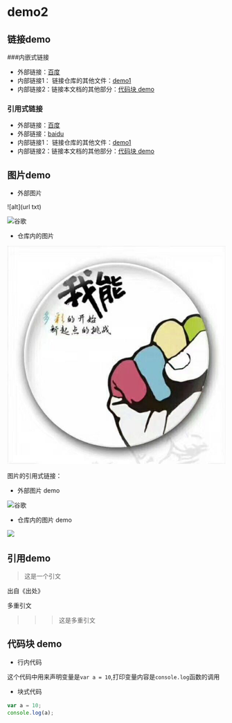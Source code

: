 # demo2

## 链接demo

###内嵌式链接   

- 外部链接：[百度](http://www.baidu.com)  
- 内部链接1： 链接仓库的其他文件：[demo1](demo1.md)
- 内部链接2：链接本文档的其他部分：[代码块 demo](demo2.md#代码块-demo)

### 引用式链接

- 外部链接：[百度]
- 外部链接：[baidu]
- 内部链接1： 链接仓库的其他文件：[demo1]
- 内部链接2：链接本文档的其他部分：[代码块 demo]


## 图片demo

- 外部图片

![alt](url txt)

![谷歌](https://www.google.com.ph/images/branding/googlelogo/2x/googlelogo_color_272x92dp.png "谷歌首页")   

- 仓库内的图片

![](images/xx.jpg)

图片的引用式链接：


- 外部图片 demo  

![谷歌][guge_logo] 
 
- 仓库内的图片 demo  
 
![][aa_jpg]  

 
## 引用demo

> 这是一个引文  

出自《出处》

多重引文

>>>这是多重引文

## 代码块 demo

- 行内代码

这个代码中用来声明变量是`var a = 10`,打印变量内容是`console.log`函数的调用

- 块式代码

```javascript
var a = 10;
console.log(a);
```

<!---------以下是本文档中用到的链接----------->
[百度]: http://www.baidu.com  
[baidu]:http://www.baidu.com  
[demo1]:demo1.md  
[代码块 demo]:demo2.md#代码块-demo 
[aa_jpg]: images/aa.png
[guge_logo]:https://www.google.com.ph/images/branding/googlelogo/2x/googlelogo_color_272x92dp.png    

